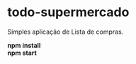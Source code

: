 # todo-supermercado
Simples aplicação de Lista de compras.



<strong>npm install</strong><br>
<strong>npm start</strong>
